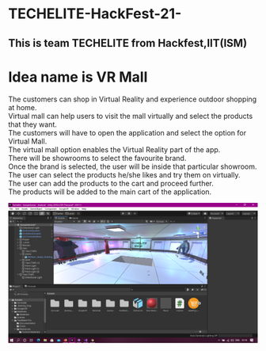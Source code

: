 # TECHELITE-HackFest-21-
## This is team TECHELITE from Hackfest,IIT(ISM)

# Idea name is VR Mall

The customers can shop in Virtual Reality and experience outdoor shopping at home.<br/>
Virtual mall can help users to visit the mall virtually and select the products that they want.<br/>
The customers will have to open the application and select the option for Virtual Mall.<br/>
The virtual mall option enables the Virtual Reality part of the app.<br/>
There will be showrooms to select the favourite brand.<br/>
Once the brand is selected, the user will be inside that particular showroom.<br/>
The user can select the products he/she likes and try them on virtually.<br/>
The user can add the products to the cart and proceed further.<br/>
The products will be added to the main cart of the application.<br/>

![screen shots](https://github.com/Ravik27280/TECHELITE-HackFest-21-/blob/main/Screenshot%20(13).png)
